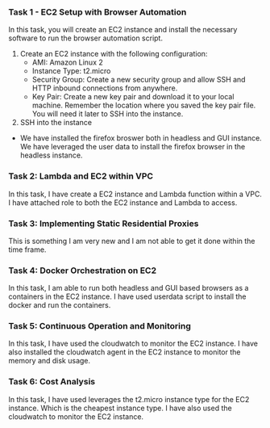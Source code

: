 ### Task 1 - EC2 Setup with Browser Automation

In this task, you will create an EC2 instance and install the necessary software to run the browser automation script.

1. Create an EC2 instance with the following configuration:
    - AMI: Amazon Linux 2
    - Instance Type: t2.micro
    - Security Group: Create a new security group and allow SSH and HTTP inbound connections from anywhere.
    - Key Pair: Create a new key pair and download it to your local machine. Remember the location where you saved the key pair file. You will need it later to SSH into the instance.
2. SSH into the instance 

* We have installed the firefox broswer both in headless and GUI instance. We have leveraged the user data to install the firefox browser in the headless instance.

### Task 2: Lambda and EC2 within VPC

In this task, I have create a EC2 instance and Lambda function within a VPC. I have attached role to both the EC2 instance and Lambda to access. 


### Task 3: Implementing Static Residential Proxies

This is something I am very new and I am not able to get it done within the time frame. 


### Task 4: Docker Orchestration on EC2

In this task,  I am able to run both headless and GUI based browsers as a containers in the EC2 instance. I have used userdata script to install the docker and run the containers.

### Task 5: Continuous Operation and Monitoring

In this task, I have used the cloudwatch to monitor the EC2 instance. I have also installed the cloudwatch agent in the EC2 instance to monitor the memory and disk usage. 

### Task 6: Cost Analysis

In this task, I have used leverages the t2.micro instance type for the EC2 instance. Which is the cheapest instance type.  I have also used the cloudwatch to monitor the EC2 instance. 

